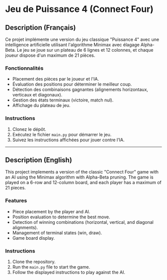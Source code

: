 # Jeu de Puissance 4 (Connect Four)

## Description (Français)
Ce projet implémente une version du jeu classique "Puissance 4" avec une intelligence artificielle utilisant l'algorithme Minimax avec élagage Alpha-Beta. Le jeu se joue sur un plateau de 6 lignes et 12 colonnes, et chaque joueur dispose d'un maximum de 21 pièces.

### Fonctionnalités
- Placement des pièces par le joueur et l'IA.
- Évaluation des positions pour déterminer le meilleur coup.
- Détection des combinaisons gagnantes (alignements horizontaux, verticaux et diagonaux).
- Gestion des états terminaux (victoire, match nul).
- Affichage du plateau de jeu.

### Instructions
1. Clonez le dépôt.
2. Exécutez le fichier `main.py` pour démarrer le jeu.
3. Suivez les instructions affichées pour jouer contre l'IA.

---

## Description (English)
This project implements a version of the classic "Connect Four" game with an AI using the Minimax algorithm with Alpha-Beta pruning. The game is played on a 6-row and 12-column board, and each player has a maximum of 21 pieces.

### Features
- Piece placement by the player and AI.
- Position evaluation to determine the best move.
- Detection of winning combinations (horizontal, vertical, and diagonal alignments).
- Management of terminal states (win, draw).
- Game board display.

### Instructions
1. Clone the repository.
2. Run the `main.py` file to start the game.
3. Follow the displayed instructions to play against the AI.